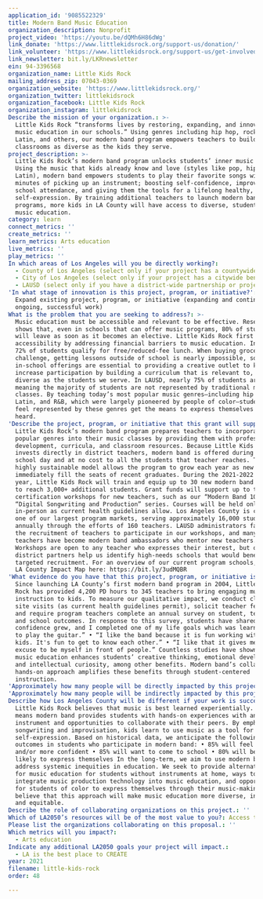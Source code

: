 ```yaml
---
application_id: '9085522329'
title: Modern Band Music Education
organization_description: Nonprofit
project_video: 'https://youtu.be/dQMh6H86dWg'
link_donate: 'https://www.littlekidsrock.org/support-us/donation/'
link_volunteer: 'https://www.littlekidsrock.org/support-us/get-involved-2/'
link_newsletter: bit.ly/LKRnewsletter
ein: 94-3396568
organization_name: Little Kids Rock
mailing_address_zip: 07043-0369
organization_website: 'https://www.littlekidsrock.org/'
organization_twitter: littlekidsrock
organization_facebook: Little Kids Rock
organization_instagram: littlekidsrock
Describe the mission of your organization.: >-
  Little Kids Rock “transforms lives by restoring, expanding, and innovating
  music education in our schools.” Using genres including hip hop, rock, pop,
  Latin, and others, our modern band program empowers teachers to build music
  classrooms as diverse as the kids they serve.
project_description: >-
  Little Kids Rock’s modern band program unlocks students’ inner music makers!
  Using the music that kids already know and love (styles like pop, hip hop, and
  Latin), modern band empowers students to play their favorite songs within
  minutes of picking up an instrument; boosting self-confidence, improving
  school attendance, and giving them the tools for a lifelong healthy, creative
  self-expression. By training additional teachers to launch modern band
  programs, more kids in LA County will have access to diverse, student-centered
  music education.
category: learn
connect_metrics: ''
create_metrics: ''
learn_metrics: Arts education
live_metrics: ''
play_metrics: ''
In which areas of Los Angeles will you be directly working?:
  - County of Los Angeles (select only if your project has a countywide benefit)
  - City of Los Angeles (select only if your project has a citywide benefit)
  - LAUSD (select only if you have a district-wide partnership or project)
'In what stage of innovation is this project, program, or initiative?': >-
  Expand existing project, program, or initiative (expanding and continuing
  ongoing, successful work)
What is the problem that you are seeking to address?: >-
  Music education must be accessible and relevant to be effective. Research
  shows that, even in schools that can offer music programs, 80% of students
  will leave as soon as it becomes an elective. Little Kids Rock first increases
  accessibility by addressing financial barriers to music education. In LAUSD,
  72% of students qualify for free/reduced-fee lunch. When buying groceries is a
  challenge, getting lessons outside of school is nearly impossible, so
  in-school offerings are essential to providing a creative outlet to kids. We
  increase participation by building a curriculum that is relevant to, and as
  diverse as the students we serve. In LAUSD, nearly 75% of students are Latinx,
  meaning the majority of students are not represented by traditional music
  classes. By teaching today’s most popular music genres—including hip hop,
  Latin, and R&B, which were largely pioneered by people of color—students who
  feel represented by these genres get the means to express themselves and be
  heard.
'Describe the project, program, or initiative that this grant will support to address the problem identified.': >-
  Little Kids Rock’s modern band program prepares teachers to incorporate
  popular genres into their music classes by providing them with professional
  development, curricula, and classroom resources. Because Little Kids Rock
  invests directly in district teachers, modern band is offered during the
  school day and at no cost to all the students that teacher reaches. This
  highly sustainable model allows the program to grow each year as new students
  immediately fill the seats of recent graduates. During the 2021-2022 school
  year, Little Kids Rock will train and equip up to 30 new modern band teachers,
  to reach 3,000+ additional students. Grant funds will support up to two
  certification workshops for new teachers, such as our “Modern Band 101” or
  “Digital Songwriting and Production” series. Courses will be held online or
  in-person as current health guidelines allow. Los Angeles County is currently
  one of our largest program markets, serving approximately 16,000 students
  annually through the efforts of 160 teachers. LAUSD administrators facilitate
  the recruitment of teachers to participate in our workshops, and many LAUSD
  teachers have become modern band ambassadors who mentor new teachers.
  Workshops are open to any teacher who expresses their interest, but our
  district partners help us identify high-needs schools that would benefit from
  targeted recruitment. For an overview of our current program schools, find a
  LA County Impact Map here: https://bit.ly/3udMQBR
'What evidence do you have that this project, program, or initiative is or will be successful, and how will you define and measure success?': >-
  Since launching LA County’s first modern band program in 2004, Little Kids
  Rock has provided 4,200 PD hours to 345 teachers to bring engaging music
  instruction to kids. To measure our qualitative impact, we conduct classroom
  site visits (as current health guidelines permit), solicit teacher feedback,
  and require program teachers complete an annual survey on student, teacher,
  and school outcomes. In response to this survey, students have shared: • “My
  confidence grew, and I completed one of my life goals which was learning how
  to play the guitar.” • “I like the band because it is fun working with other
  kids. It's fun to get to know each other.” • “I like that it gives me an
  excuse to be myself in front of people.” Countless studies have shown that
  music education enhances students’ creative thinking, emotional development,
  and intellectual curiosity, among other benefits. Modern band’s collaborative,
  hands-on approach amplifies these benefits through student-centered
  instruction.
'Approximately how many people will be directly impacted by this project, program, or initiative?': '190'
'Approximately how many people will be indirectly impacted by this project, program, or initiative?': '19000'
Describe how Los Angeles County will be different if your work is successful.: >-
  Little Kids Rock believes that music is best learned experientially. This
  means modern band provides students with hands-on experiences with an
  instrument and opportunities to collaborate with their peers. By emphasizing
  songwriting and improvisation, kids learn to use music as a tool for
  self-expression. Based on historical data, we anticipate the following
  outcomes in students who participate in modern band: • 85% will feel happier
  and/or more confident • 85% will want to come to school • 80% will be more
  likely to express themselves In the long-term, we aim to use modern band to
  address systemic inequities in education. We seek to provide alternate avenues
  for music education for students without instruments at home, ways to
  integrate music production technology into music education, and opportunities
  for students of color to express themselves through their music-making. We
  believe that this approach will make music education more diverse, inclusive,
  and equitable.
Describe the role of collaborating organizations on this project.: ''
Which of LA2050’s resources will be of the most value to you?: Access to the LA2050 community
Please list the organizations collaborating on this proposal.: ''
Which metrics will you impact?:
  - Arts education
Indicate any additional LA2050 goals your project will impact.:
  - LA is the best place to CREATE
year: 2021
filename: little-kids-rock
order: 48

---
```

